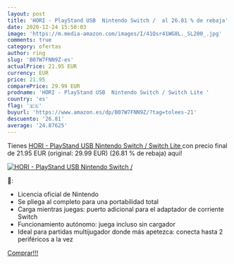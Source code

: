 ```yaml
---
layout: post
title: 'HORI - PlayStand USB  Nintendo Switch /  al 26.81 % de rebaja'
date: 2020-12-24 15:50:03
image: 'https://m.media-amazon.com/images/I/41Qsr41WG8L._SL200_.jpg'
comments: true
category: ofertas
author: ring
slug: 'B07W7FNN9Z-es'
actualPrice: 21.95 EUR
currency: EUR
price: 21.95
comparePrice: 29.99 EUR
prodname: 'HORI - PlayStand USB  Nintendo Switch / Switch Lite '
country: 'es'
flag: '🇪🇸'
buyurl: 'https://www.amazon.es/dp/B07W7FNN9Z/?tag=tolees-21'
descuento: '26.81'
average: '24.87625'
---
```


Tienes [HORI - PlayStand USB  Nintendo Switch / Switch Lite ](https://www.amazon.es/dp/B07W7FNN9Z/?tag=tolees-21) con precio final de  21.95 EUR (original: 29.99 EUR) (26.81 %  de rebaja) aqui!

[![HORI - PlayStand USB  Nintendo Switch / ](https://m.media-amazon.com/images/I/41Qsr41WG8L._SL200_.jpg)](https://www.amazon.es/dp/B07W7FNN9Z/?tag=tolees-21)

🔎:

- Licencia oficial de Nintendo
- Se pliega al completo para una portabilidad total
- Carga mientras juegas: puerto adicional para el adaptador de corriente Switch
- Funcionamiento autónomo: juega incluso sin cargador
- Ideal para partidas multijugador donde más apetezca: conecta hasta 2 periféricos a la vez

[Comprar!!!](https://www.amazon.es/dp/B07W7FNN9Z/?tag=tolees-21)
